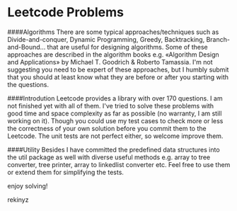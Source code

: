 Leetcode Problems
=========================

####Algorithms
There are some typical approaches/techniques such as Divide-and-conquer, Dynamic Programming, Greedy, Backtracking, Branch-and-Bound... that are useful for designing algorithms. Some of these approaches are described in the algorithm books e.g. «Algorithm Design and Applications» by Michael T. Goodrich & Roberto Tamassia. I'm not suggesting you need to be expert of these approaches, but I humbly submit that you should at least know what they are before or after you starting with the questions.

####Introdution
Leetcode provides a library with over 170 questions. I am not finished yet with all of them. I've tried to solve these problems with good time and space complexity as far as possible (no warranty, I am still working on it). Though you could use my test cases to check more or less the correctness of your own solution before you commit them to the Leetcode. The unit tests are not perfect either, so welcome improve them.

####Utility
Besides I have committed the predefined data structures into the util package as well with diverse useful methods e.g. array to tree converter, tree printer, array to linkedlist converter etc. Feel free to use them or extend them for simplifying the tests.

enjoy solving!

rekinyz
